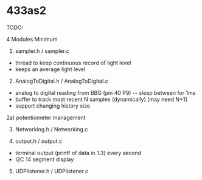 # 433as2

TODO:

4 Modules Minimum

1. sampler.h / sampler.c 

- thread to keep continuous record of light level 
- keeps an average light level

2. AnalogToDigital.h / AnalogToDigital.c

- analog to digital reading from BBG (pin 40 P9)
-- sleep between for 1ms
- buffer to track most recent N samples (dynamically) [may need N+1]
- support changing history size

2a) potentiometer management

3. Networking.h / Networking.c 


4. output.h / output.c 
- terminal output (printf of data in 1.3) every second
- I2C 14 segment display

5. UDPlistener.h / UDPlistener.c 



